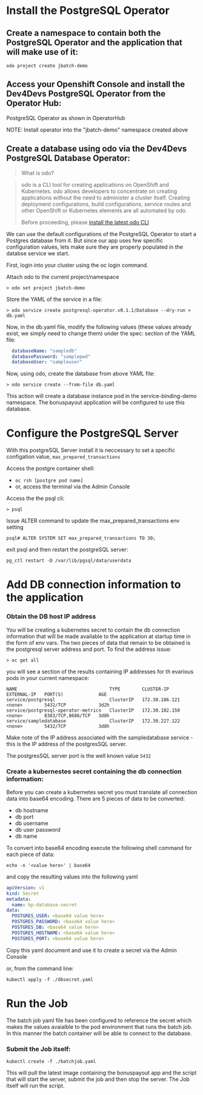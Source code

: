 # Install the PostgreSQL Operator

## Create a namespace to contain both the PostgreSQL Operator and the application that will make use of it:

```shell
odo project create jbatch-demo
```

## Access your Openshift Console and install the Dev4Devs PostgreSQL Operator from the Operator Hub:

PostgreSQL Operator as shown in OperatorHub

NOTE: Install operator into the "jbatch-demo" namespace created above

## Create a database using odo via the Dev4Devs PostgreSQL Database Operator: 

>What is odo?

> odo is a CLI tool for creating applications on OpenShift and Kubernetes. odo allows developers to concentrate on creating applications without the need to administer a cluster itself. Creating deployment configurations, build configurations, service routes and other OpenShift or Kubernetes elements are all automated by odo.
>
> Before proceeding, please [install the latest odo CLI](https://odo.dev/docs/installing-odo/) 

We can use the default configurations of the PostgreSQL Operator to start a Postgres database from it. But since our app uses few specific configuration values, lets make sure they are properly populated in the databse service we start.

First, login into your cluster using the oc login command.

Attach odo to the current project/namespace
```shell
> odo set project jbatch-demo
```

Store the YAML of the service in a file:

```shell
> odo service create postgresql-operator.v0.1.1/Database --dry-run > db.yaml
```
Now, in the db.yaml file, modify the following values (these values already exist, we simply need to change them) under the spec: section of the YAML file:

```yaml
  databaseName: "sampledb"
  databasePassword: "samplepwd"
  databaseUser: "sampleuser"
```
Now, using odo, create the database from above YAML file:

```shell
> odo service create --from-file db.yaml
```

This action will create a database instance pod in the service-binding-demo namespace. The bonuspayout application will be configured to use this database.

# Configure the PostgreSQL Server

With this postgreSQL Server install it is neccessary to set a specific configation value, `max_prepared_transactions`

Access the postgre container shell:
 - ```oc rsh [postgre pod name]```
 - or, access the terminal via the Admin Console

Access the the psql cli:
```shell
> psql
```
Issue ALTER command to update the max_prepared_transactions env setting
```shell
psql# ALTER SYSTEM SET max_prepared_transactions TO 30;
```

exit psql and then restart the postgreSQL server:
```shell
pg_ctl restart -D /var/lib/pgsql/data/userdata
```

# Add DB connection information to the application

### Obtain the DB host IP address
You will be creating a kubernetes secret to contain the db connection information that will be made available to the application at startup time in the form of env vars. The two pieces of data that remain to be obtained is the postgresql server address and port. To find the address issue:

```shell
> oc get all
```
you will see a section of the results containing IP addresses for th evarious pods in your current namespace:

```
NAME                                  TYPE        CLUSTER-IP       EXTERNAL-IP   PORT(S)             AGE
service/postgresql                    ClusterIP   172.30.186.121   <none>        5432/TCP            3d2h
service/postgresql-operator-metrics   ClusterIP   172.30.182.150   <none>        8383/TCP,8686/TCP   3d8h
service/sampledatabase                ClusterIP   172.30.227.122   <none>        5432/TCP            3d8h
```
Make note of the IP address associated with the sampledatabase service - this is the IP address of the postgresSQL server.

The postgresSQL server port is the well known value `5432`

### Create a kubernestes secret containing the db connection information:
Before you can create a kubernetes secret you must translate all connection data into base64 encoding. There are 5 pieces of data to be converted:
- db hostname
- db port
- db username
- db user password
- db name

To convert into base64 encoding execute the following shell command for each piece of data:
```shell
echo -n '<value here>' | base64
```

and copy the resulting values into the following yaml 
```yaml
apiVersion: v1
kind: Secret
metadata:
  name: bp-database-secret
data:
  POSTGRES_USER: <base64 value here>
  POSTGRES_PASSWORD: <base64 value here>
  POSTGRES_DB: <base64 value here>
  POSTGRES_HOSTNAME: <base64 value here>
  POSTGRES_PORT: <base64 value here>
```

Copy this yaml document and use it to create a secret via the Admin Console

or, from the command line:
```shell
kubectl apply -f ./dbsecret.yaml
```

# Run the Job

The batch job yaml file has been configured to reference the secret which makes the values avaialble to the pod environment that runs the batch job. In this manner the batch container will be able to connect to the database.

### Submit the Job itself:
```shell
kubectl create -f ./batchjob.yaml
```

This will pull the latest image containing the bonuspayout app and the script that will start the server, submit the job and then stop the server. The Job itself will run the script.
